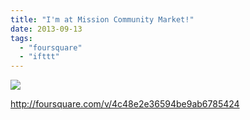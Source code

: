 ```yaml
---
title: "I'm at Mission Community Market!"
date: 2013-09-13
tags: 
  - "foursquare"
  - "ifttt"
---
```


![](images/staticmap?center=37.755888807973705,-122.41994619369507&zoom=16&size=710x440&maptype=roadmap&sensor=false&markers=color:red%7C37.755888807973705,-122.41994619369507)  
  
http://foursquare.com/v/4c48e2e36594be9ab6785424
